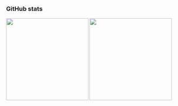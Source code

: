 ### GitHub stats
<a href="https://github.com/anuraghazra/github-readme-stats">
  <img align="left" height="224px" src="https://github-readme-stats.vercel.app/api?username=IAMKOTARO&show_icons=true&count_private=true" />
</a>
<a href="https://github.com/anuraghazra/github-readme-stats">
  <img align="left" height="224px" src="https://github-readme-stats.vercel.app/api/top-langs/?username=IAMKOTARO" />
</a>
